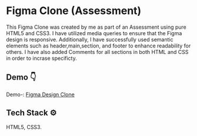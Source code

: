 
# Figma Clone (Assessment)
This Figma Clone was created by me as part of an Assessment using pure HTML5 and CSS3. I have utilized media queries to ensure that the Figma design is responsive. Additionally, I have successfully used semantic elements such as header,main,section, and footer to enhance readability for others.
I have also added Comments for all sections in both HTML and CSS in order to incrase specificty.
## Demo 👇

Demo-: [Figma Design Clone](https://figma-assessment-clone.netlify.app/)


## Tech Stack ⚙️
HTML5, CSS3.

